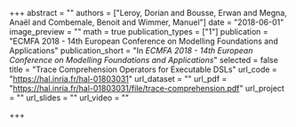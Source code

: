 +++
abstract = ""
authors = ["Leroy, Dorian and Bousse, Erwan and Megna, Anaël and Combemale, Benoit and Wimmer, Manuel"]
date = "2018-06-01"
image_preview = ""
math = true
publication_types = ["1"]
publication = "ECMFA 2018 - 14th European Conference on Modelling Foundations and Applications"
publication_short = "In *ECMFA 2018 - 14th European Conference on Modelling Foundations and Applications*"
selected = false
title = "Trace Comprehension Operators for Executable DSLs"
url_code = "https://hal.inria.fr/hal-01803031"
url_dataset = ""
url_pdf = "https://hal.inria.fr/hal-01803031/file/trace-comprehension.pdf"
url_project = ""
url_slides = ""
url_video = ""

+++
